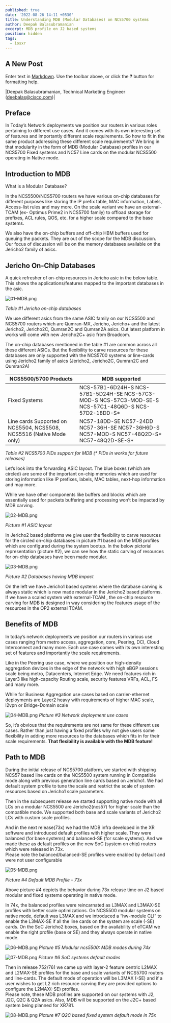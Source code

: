 ```yaml
---
published: true
date: '2022-08-26 14:11 +0530'
title: Understanding MDB (Modular Databases) on NCS5700 systems
author: Deepak Balasubramanian
excerpt: MDB profile on J2 based systems
position: hidden
tags:
  - iosxr
---
```

## A New Post

Enter text in [Markdown](http://daringfireball.net/projects/markdown/). Use the toolbar above, or click the **?** button for formatting help.

|Deepak Balasubramanian, Technical Marketing Engineer (deebalas@cisco.com)|

## Preface


In Today’s Network deployments we position our routers in various roles pertaining to different use cases. And it comes with its own interesting set of features and importantly different scale requirements. 
So how to fit in the same product addressing these different scale requirements? 
We bring in that modularity in the form of MDB (Modular Database) profiles in our NCS5700 Fixed systems and NC57 Line cards on the modular NCS5500 operating in Native mode.


## Introduction to MDB

What is a Modular Database? 

In the NCS5500/NCS5700 routers we have various on-chip databases for different purposes like storing the IP prefix table, MAC information, Labels, Access-list rules and may more.
On the scale variant we have an external-TCAM (ex- Optimus Prime2 in NCS5700 family) to offload storage for prefixes, ACL rules, QOS, etc. for a higher scale compared to the base systems.

We also have the on-chip buffers and off-chip HBM buffers used for queuing the packets. 
They are out of the scope for the MDB discussion.  
Our focus of discussion will be on the memory databases available on the Jericho2 family of asics.


## Jericho On-Chip Databases

A quick refresher of on-chip resources in Jericho asic in the below table. 
This shows the applications/features mapped to the important databases in the asic. 

![01-MDB.png]({{site.baseurl}}/images/01-MDB.png)

_Table #1 Jericho on-chip databases_

We use different asics from the same ASIC family on our NCS5500 and NCS5700 routers which are Qumran-MX, Jericho, Jericho+ and the latest Jericho2, Jericho2C, Qumran2C and Qumran2A asics.
Out latest platform in works will come with new Jericho2C+ asic from Broadcom.

The on-chip databases mentioned in the table #1 are common across all these different ASICs. But the flexibility to carve resources for these databases are only supported with the NCS5700 systems or line-cards using Jericho2 family of asics (Jericho2, Jericho2C, Qumran2C and Qumran2A)

|**NCS5500/5700 Products** | **MDB supported**  
|------------------------|------------------------------------------------------------------|
| Fixed Systems          | NCS-57B1-6D24H-S NCS-57B1-5D24H-SE NCS-57C3-MOD-S NCS-57C3-MOD-SE-S NCS-57C1-48Q6D-S NCS-57D2-18DD-S*
| Line cards Supported on NCS5504, NCS5508, NCS5516 (Native Mode only)       | NC57-18DD-SE NC57-24DD NC57-36H-SE NC57-36H6D-S NC57-MOD-S NC57-48Q2D-S* NC57-48Q2D-SE-S*

_Table #2 NCS5700 PIDs support for MDB (* PIDs in works for future releases)_


Let’s look into the forwarding ASIC layout. The blue boxes (which are circled) are some of the important on-chip memories which are used for storing information like IP prefixes, labels, MAC tables, next-hop information and may more.  

While we have other components like buffers and blocks which are essentially used for packets buffering and processing won’t be impacted by MDB carving.


![02-MDB.png]({{site.baseurl}}/images/02-MDB.png)

_Picture #1 ASIC layout_


In Jericho2 based platforms we give user the flexibility to carve resources for the circled on-chip databases in picture #1 based on the MDB profiles which are configured during the system bootup.
In the below pictorial representation (picture #2), we can see how the static carving of resources for on-chip databases have been made modular.


![03-MDB.png]({{site.baseurl}}/images/03-MDB.png)

_Picture #2 Databases having MDB impact_


On the left we have Jericho1 based systems where the database carving is always static which is now made modular in the Jericho2 based platforms. 
If we have a scaled system with external-TCAM , the on-chip resource carving for MDB is designed in way considering the features usage of the resources in the OP2 external TCAM.



## Benefits of MDB


In today’s network deployments we position our routers in various use cases ranging from metro access, aggregation, core, Peering, DCI, Cloud Interconnect and many more.
Each use case comes with its own interesting set of features and importantly the scale requirements.

Like in the Peering use case, where we position our high-density aggregation devices in the edge of the network with high eBGP sessions scale being metro, Datacenters, Internet Edge. We need features rich in Layer3 like high-capacity Routing scale, security features VRFs, ACL, FS and many more.

While for Business Aggregation use cases based on carrier-ethernet deployments are Layer2 heavy with requirements of higher MAC scale, l2vpn or Bridge-Domain scale 



![04-MDB.png]({{site.baseurl}}/images/04-MDB.png)
_Picture #3 Network deployment use cases_

So, it’s obvious that the requirements are not same for these different use cases.
Rather than just having a fixed profiles why not give users some flexibility in adding more resources to the databases which fits in for their scale requirements. 
**That flexibility is available with the MDB feature!**


## Path to MDB

During the initial release of NCS5700 platform, we started with shipping NCS57 based line cards on the NCS5500 system running in Compatible mode along with previous generation line cards based on Jericho1. We had default system profile to tune the scale and restrict the scale of system resources based on Jericho1 scale parameters.

Then in the subsequent release we started supporting native mode with all LCs on a modular NCS5500 are Jericho2(ncs57) for higher scale than the compatible mode. 
We supported both base and scale variants of Jericho2 LCs with custom scale profiles.

And in the next release(73x) we had the MDB infra developed in the XR software and introduced default profiles with higher scale. 
They were balanced (for base systems) and balanced-SE (for scale systems). 
And we made these as default profiles on the new SoC (system on chip) routers which were released in 73x.  
Please note the balanced/balanced-SE profiles were enabled by default and were not user configurable

![05-MDB.png]({{site.baseurl}}/images/05-MDB.png)

_Picture #4 Default MDB Profile - 73x_

Above picture #4 depicts the behavior during 73x release time on J2 based modular and fixed systems operating in native mode.

In 74x, the balanced profiles were reincarnated as L3MAX and L3MAX-SE profiles with better scale optimizations. 
On NCS5500 modular systems on native mode, default was L3MAX and we introduced a “hw-module CLI” to enable the L3MAX-SE if all the line cards on the system are scale (-SE) cards. 
On the SoC Jericho2 boxes, based on the availability of eTCAM we enable the right profile (base or SE) and they always operate in native mode. 


![06-MDB.png]({{site.baseurl}}/images/06-MDB.png)
_Picture #5   Modular ncs5500: MDB modes during 74x_


![07-MDB.png]({{site.baseurl}}/images/07-MDB.png)
_Picture #6   SoC systems default modes_


Then in release 752/761 we came up with layer-2 feature centric L2MAX and L2MAX-SE profiles for the base and scale variants of NCS5700 routers and line-cards.
The default mode of operation will be L3MAX (-SE) and if a user wishes to get L2 rich resource carving they are provided options to configure the L2MAX(-SE) profiles.  
Please note, these MDB profiles are supported on our systems with J2, J2C, Q2C & Q2A asics.
Also, MDB will be supported on the J2C+ based system being planned for XR781.

![08-MDB.png]({{site.baseurl}}/images/08-MDB.png)
_Picture #7   Q2C based fixed system default mode in 75x_